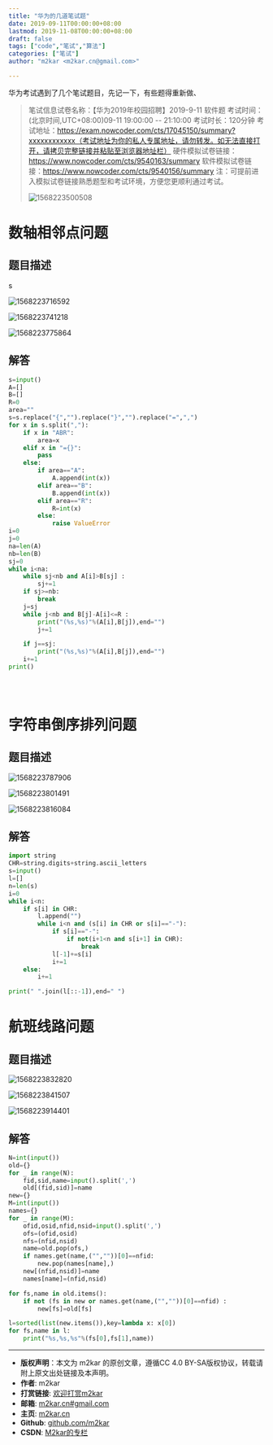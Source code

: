 ```yaml
---
title: "华为的几道笔试题"
date: 2019-09-11T00:00:00+08:00
lastmod: 2019-11-08T00:00:00+08:00
draft: false
tags: ["code","笔试","算法"]
categories: ["笔试"]
author: "m2kar <m2kar.cn@gmail.com>"

---
```


华为考试遇到了几个笔试题目，先记一下，有些题得重新做、
>笔试信息试卷名称：【华为2019年校园招聘】2019-9-11 软件题
>考试时间：(北京时间,UTC+08:00)09-11 19:00:00 -- 21:10:00
>考试时长：120分钟
>考试地址：https://exam.nowcoder.com/cts/17045150/summary?xxxxxxxxxxxx（考试地址为你的私人专属地址，请勿转发。如无法直接打开，请拷贝完整链接并粘贴至浏览器地址栏）
>硬件模拟试卷链接：https://www.nowcoder.com/cts/9540163/summary
>软件模拟试卷链接：https://www.nowcoder.com/cts/9540156/summary
>注：可提前进入模拟试卷链接熟悉题型和考试环境，方便您更顺利通过考试。
>
>![1568223500508](https://cdn.jsdelivr.net/gh/m2kar/bucket/img/1568223500508.png)

# 数轴相邻点问题
## 题目描述

s

![1568223716592](https://cdn.jsdelivr.net/gh/m2kar/bucket/img/1568223716592.png)

![1568223741218](https://cdn.jsdelivr.net/gh/m2kar/bucket/img/1568223741218.png)

![1568223775864](https://cdn.jsdelivr.net/gh/m2kar/bucket/img/1568223775864.png)
## 解答
```python
s=input()
A=[]
B=[]
R=0
area=""
s=s.replace("{","").replace("}","").replace("=",",")
for x in s.split(","):
    if x in "ABR":
        area=x
    elif x in "={}":
        pass
    else:
        if area=="A":
            A.append(int(x))
        elif area=="B":
            B.append(int(x))
        elif area=="R":
            R=int(x)
        else:
            raise ValueError
i=0
j=0
na=len(A)
nb=len(B)
sj=0
while i<na:
    while sj<nb and A[i]>B[sj] :
        sj+=1
    if sj>=nb:
        break
    j=sj
    while j<nb and B[j]-A[i]<=R :
        print("(%s,%s)"%(A[i],B[j]),end="")
        j+=1

    if j==sj:
        print("(%s,%s)"%(A[i],B[j]),end="")
    i+=1
print()
        
    
    


```

# 字符串倒序排列问题
## 题目描述
![1568223787906](https://cdn.jsdelivr.net/gh/m2kar/bucket/img/1568223787906.png)

![1568223801491](https://cdn.jsdelivr.net/gh/m2kar/bucket/img/1568223801491.png)

![1568223816084](https://cdn.jsdelivr.net/gh/m2kar/bucket/img/1568223816084.png)
## 解答
```python
import string
CHR=string.digits+string.ascii_letters
s=input()
l=[]
n=len(s)
i=0
while i<n:
    if s[i] in CHR:
        l.append("")
        while i<n and (s[i] in CHR or s[i]=="-"):
            if s[i]=="-":
                if not(i+1<n and s[i+1] in CHR):
                    break
            l[-1]+=s[i]
            i+=1
    else:
        i+=1

print(" ".join(l[::-1]),end=" ")
```
# 航班线路问题
## 题目描述
![1568223832820](https://cdn.jsdelivr.net/gh/m2kar/bucket/img/1568223832820.png)

![1568223841507](https://cdn.jsdelivr.net/gh/m2kar/bucket/img/1568223841507.png)

![1568223914401](https://cdn.jsdelivr.net/gh/m2kar/bucket/img/1568223914401.png)
## 解答
```python
N=int(input())
old={}
for _ in range(N):
    fid,sid,name=input().split(',')
    old[(fid,sid)]=name
new={}
M=int(input())
names={}
for _ in range(M):
    ofid,osid,nfid,nsid=input().split(',')
    ofs=(ofid,osid)
    nfs=(nfid,nsid)
    name=old.pop(ofs,)
    if names.get(name,("",""))[0]==nfid:
        new.pop(names[name],)
    new[(nfid,nsid)]=name
    names[name]=(nfid,nsid)

for fs,name in old.items():
    if not (fs in new or names.get(name,("",""))[0]==nfid) :
        new[fs]=old[fs]

l=sorted(list(new.items()),key=lambda x: x[0])
for fs,name in l:
    print("%s,%s,%s"%(fs[0],fs[1],name))

```


--------
- **版权声明**：本文为 m2kar 的原创文章，遵循CC 4.0 BY-SA版权协议，转载请附上原文出处链接及本声明。
- **作者**: m2kar
- **打赏链接**: [欢迎打赏m2kar](http://m2kar-cn.mikecrm.com/wy97haW)
- **邮箱**: [m2kar.cn#gmail.com](mailto:m2kar.cn@gmail.com)
- **主页**: [m2kar.cn](https://m2kar.cn)
- **Github**: [github.com/m2kar](https://github.com/m2kar)
- **CSDN**: [M2kar的专栏](https://m2kar.blog.csdn.net)
